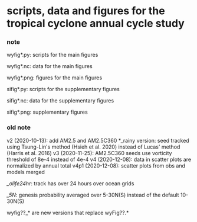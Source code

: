 # scripts, data and figures for the tropical cyclone annual cycle study

### note
wyfig*.py: scripts for the main figures

wyfig*.nc: data for the main figures

wyfig*.png: figures for the main figures

sifig*.py: scripts for the supplementary figures

sifig*.nc: data for the supplementary figures

sifig*.png: supplementary figures

### old note
v2 (2020-10-13): add AM2.5 and AM2.5C360
*_rainy version: seed tracked using Tsung-Lin's method (Hsieh et al. 2020) instead of Lucas' method (Harris et al. 2016) 
v3 (2020-11-25): AM2.5C360 seeds use vorticity threshold of 8e-4 instead of 4e-4
v4 (2020-12-08): data in scatter plots are normalized by annual total
v4p1 (2020-12-08): scatter plots from obs and models merged

*_olife24hr*: track has over 24 hours over ocean grids

*_5N*: genesis probability averaged over 5-30N(S) instead of the default 10-30N(S)

wyfig??_* are new versions that replace wyFig??.*
